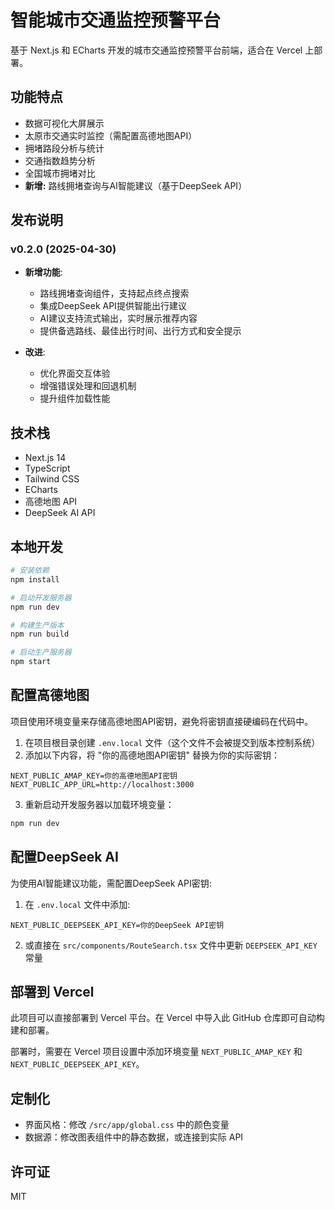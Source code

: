 <!--
 * @Author: 择安网络
 * @Code function: 
 * @Date: 2025-04-23 22:19:05
 * @FilePath: /ai大赛项目/traffic-monitoring-dashboard/README.md
 * @LastEditTime: 2025-04-24 08:59:43
-->
# 智能城市交通监控预警平台

基于 Next.js 和 ECharts 开发的城市交通监控预警平台前端，适合在 Vercel 上部署。

## 功能特点

- 数据可视化大屏展示
- 太原市交通实时监控（需配置高德地图API）
- 拥堵路段分析与统计
- 交通指数趋势分析
- 全国城市拥堵对比
- **新增:** 路线拥堵查询与AI智能建议（基于DeepSeek API）

## 发布说明

### v0.2.0 (2025-04-30)

- **新增功能**:
  - 路线拥堵查询组件，支持起点终点搜索
  - 集成DeepSeek API提供智能出行建议
  - AI建议支持流式输出，实时展示推荐内容
  - 提供备选路线、最佳出行时间、出行方式和安全提示

- **改进**:
  - 优化界面交互体验
  - 增强错误处理和回退机制
  - 提升组件加载性能

## 技术栈

- Next.js 14
- TypeScript
- Tailwind CSS 
- ECharts
- 高德地图 API
- DeepSeek AI API

## 本地开发

```bash
# 安装依赖
npm install

# 启动开发服务器
npm run dev

# 构建生产版本
npm run build

# 启动生产服务器
npm start
```

## 配置高德地图

项目使用环境变量来存储高德地图API密钥，避免将密钥直接硬编码在代码中。

1. 在项目根目录创建 `.env.local` 文件（这个文件不会被提交到版本控制系统）
2. 添加以下内容，将 "你的高德地图API密钥" 替换为你的实际密钥：

```
NEXT_PUBLIC_AMAP_KEY=你的高德地图API密钥
NEXT_PUBLIC_APP_URL=http://localhost:3000
```

3. 重新启动开发服务器以加载环境变量：

```bash
npm run dev
```

## 配置DeepSeek AI

为使用AI智能建议功能，需配置DeepSeek API密钥:

1. 在 `.env.local` 文件中添加:

```
NEXT_PUBLIC_DEEPSEEK_API_KEY=你的DeepSeek API密钥
```

2. 或直接在 `src/components/RouteSearch.tsx` 文件中更新 `DEEPSEEK_API_KEY` 常量

## 部署到 Vercel

此项目可以直接部署到 Vercel 平台。在 Vercel 中导入此 GitHub 仓库即可自动构建和部署。

部署时，需要在 Vercel 项目设置中添加环境变量 `NEXT_PUBLIC_AMAP_KEY` 和 `NEXT_PUBLIC_DEEPSEEK_API_KEY`。

## 定制化

- 界面风格：修改 `/src/app/global.css` 中的颜色变量
- 数据源：修改图表组件中的静态数据，或连接到实际 API

## 许可证

MIT
